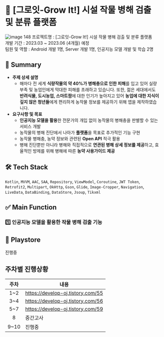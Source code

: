 # 🌿 [그로잇-Grow It!] 시설 작물 병해 검출 및 분류 플랫폼

![image 148](https://user-images.githubusercontent.com/98886487/236539788-8be66d56-a828-40f4-96cf-366ffbdaeb47.png)
프로젝트명 : [그로잇-Grow It!] 시설 작물 병해 검출 및 분류 플랫폼   
개발 기간 : 2023.03 ~ 2023.06 (4개월) 예정   
팀원 및 역할 : Android 개발 1명, Server 개발 1명, 인공지능 모델 개발 및 학습 2명   

## 📝 Summary
* **주제 상세 설명**   
  * 해마다 전 세계 **식량작물의 약 40%가 병해충으로 인한 피해**를 입고 있어 실량부족 및 농업인에게 막대한 피해를 초래하고 있습니다. 또한,  젊은 세대에서도 **반려식물, 도시농업, 스마트팜**에 대한 인기가 높아지고 있어 **농업에 대한 지식이 깊지 않은 청년들**에게 편리하게 농작물 정보를 제공하기 위해 앱을 제작하였습니다.
* **요구사항 및 목표**   
  * **인공지능 모델을 활용**한 전문가의 개입 없이 농작물의 병해충을 판별할 수 있는 서비스 개발   
  * 농작물의 병해 진단에서 나아가 **플랫폼**을 목표로 추가적인 기능 구현   
  * 농작물 병해충, 농약 정보와 관련된 **Open API** 적극 활용   
  * 병해 진단뿐만 아니라 병해와 직접적으로 **연관된 병해 상세 정보를 제공**하고, 효율적인 방제를 위해 병해에 따른 **농약 사용가이드 제공**   
   
## 🛠️ Tech Stack
```Kotlin```, ```MVVM```, ```AAC```, ```SAA```, ```Repository```, ```ViewModel```, ```Coroutine```, ```JWT Token```, ```Retrofit2```, ```Multipart```, ```OkHttp```, ```Gson```, ```Glide```, ```Image-Cropper```, ```Navigation```, ```LiveData```, ```DataBinding```, ```DataStore```, ```Jsoup```, ```Tikxml```

## ✅ Main Function
### 1️⃣ 인공지능 모델을 활용한 작물 병해 검출 기능


## 🔗 Playstore   
진행중

## 주차별 진행상황
|주차|내용|
|:---:|---|
|1~2|https://develop-oj.tistory.com/55|
|3~4|https://develop-oj.tistory.com/56|
|5~7|https://develop-oj.tistory.com/59|
|8|중간고사|
|9~10|진행중|

